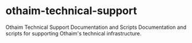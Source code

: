 # othaim-technical-support
Othaim Technical Support Documentation and Scripts  Documentation and scripts for supporting Othaim's technical infrastructure.
